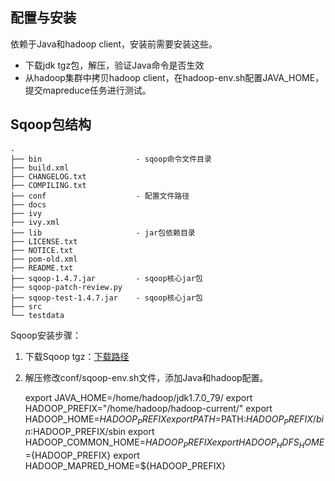 ## 配置与安装 ##

依赖于Java和hadoop client，安装前需要安装这些。

- 下载jdk tgz包，解压，验证Java命令是否生效
- 从hadoop集群中拷贝hadoop client，在hadoop-env.sh配置JAVA_HOME，提交mapreduce任务进行测试。

## Sqoop包结构 ##

	.  
	├── bin                     - sqoop命令文件目录  
	├── build.xml         
	├── CHANGELOG.txt  
	├── COMPILING.txt  
	├── conf                    - 配置文件路径   
	├── docs  
	├── ivy  
	├── ivy.xml  
	├── lib                     - jar包依赖目录  
	├── LICENSE.txt  
	├── NOTICE.txt  
	├── pom-old.xml  
	├── README.txt  
	├── sqoop-1.4.7.jar         - sqoop核心jar包  
	├── sqoop-patch-review.py     
	├── sqoop-test-1.4.7.jar    - sqoop核心jar包  
	├── src  
	└── testdata  

Sqoop安装步骤：  
1. 下载Sqoop tgz：[下载路径](http://www.apache.org/dyn/closer.lua/sqoop/1.4.7)  
2. 解压修改conf/sqoop-env.sh文件，添加Java和hadoop配置。

	export JAVA_HOME=/home/hadoop/jdk1.7.0_79/
	export HADOOP_PREFIX="/home/hadoop/hadoop-current/"
	export HADOOP_HOME=${HADOOP_PREFIX}
	export PATH=$PATH:$HADOOP_PREFIX/bin:$HADOOP_PREFIX/sbin
	export HADOOP_COMMON_HOME=${HADOOP_PREFIX}
	export HADOOP_HDFS_HOME=${HADOOP_PREFIX}
	export HADOOP_MAPRED_HOME=${HADOOP_PREFIX}

